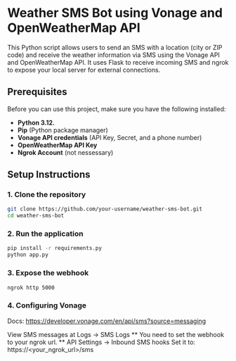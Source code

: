 # Weather SMS Bot using Vonage and OpenWeatherMap API

This Python script allows users to send an SMS with a location (city or ZIP code) and receive the weather information via SMS using the Vonage API and OpenWeatherMap API. It uses Flask to receive incoming SMS and ngrok to expose your local server for external connections.

## Prerequisites

Before you can use this project, make sure you have the following installed:

- **Python 3.12.**
- **Pip** (Python package manager)
- **Vonage API credentials** (API Key, Secret, and a phone number)
- **OpenWeatherMap API Key**
- **Ngrok Account** (not nessessary)

## Setup Instructions

### 1. Clone the repository
```bash
git clone https://github.com/your-username/weather-sms-bot.git
cd weather-sms-bot
```

### 2. Run the application
```bash
pip install -r requirements.py
python app.py
```

### 3. Expose the webhook
```bash
ngrok http 5000
```

### 4. Configuring Vonage
Docs: https://developer.vonage.com/en/api/sms?source=messaging

View SMS messages at Logs -> SMS Logs
** You need to set the webhook to your ngrok url. **
API Settings -> Inbound SMS hooks
Set it to: https://<your_ngrok_url>/sms